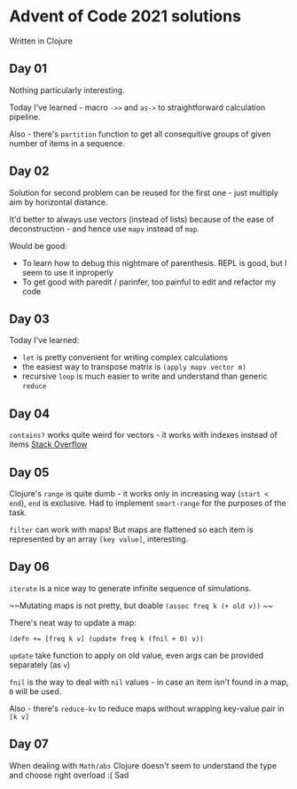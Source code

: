 # Advent of Code 2021 solutions

Written in Clojure

## Day 01

Nothing particularly interesting. 

Today I've learned - macro `->>` and `as->` to straightforward calculation pipeline.

Also - there's `partition` function to get all consequitive groups of given number of items in a sequence.

## Day 02

Solution for second problem can be reused for the first one - just multiply aim by horizontal distance.

It'd better to always use vectors (instead of lists) because of the ease of deconstruction - and hence use `mapv` instead of `map`.

Would be good:
- To learn how to debug this nightmare of parenthesis. REPL is good, but I seem to use it inproperly
- To get good with paredit / parinfer, too painful to edit and refactor my code

## Day 03

Today I've learned:
- `let` is pretty convenient for writing complex calculations
- the easiest way to transpose matrix is `(apply mapv vector m)`
- recursive `loop` is much easier to write and understand than generic `reduce`

## Day 04

`contains?` works quite weird for vectors - it works with indexes instead of items [Stack Overflow](https://stackoverflow.com/questions/3249334/test-whether-a-list-contains-a-specific-value-in-clojure)

## Day 05

Clojure's `range` is quite dumb - it works only in increasing way (`start < end`), `end` is exclusive.
Had to implement `smart-range` for the purposes of the task.

`filter` can work with maps! But maps are flattened so each item is represented by an array `[key value]`, interesting.

## Day 06

`iterate` is a nice way to generate infinite sequence of simulations.

~~Mutating maps is not pretty, but doable `(assoc freq k (+ old v))` ~~

There's neat way to update a map:

```
(defn += [freq k v] (update freq k (fnil + 0) v))
```

`update` take function to apply on old value, even args can be provided separately (as `v`)

`fnil` is the way to deal with `nil` values - in case an item isn't found in a map, `0` will be used.

Also - there's `reduce-kv` to reduce maps without wrapping key-value pair in `[k v]`

## Day 07

When dealing with `Math/abs` Clojure doesn't seem to understand the type and choose right overload :( Sad

